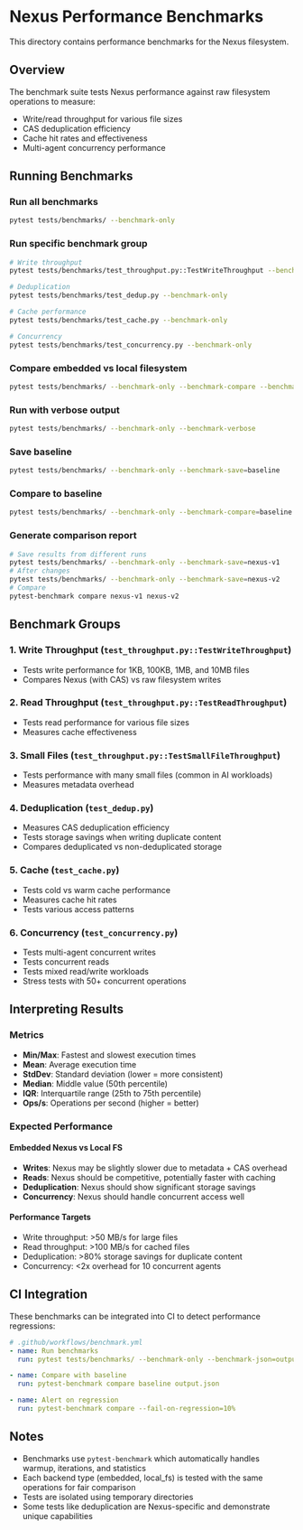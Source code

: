 # Nexus Performance Benchmarks

This directory contains performance benchmarks for the Nexus filesystem.

## Overview

The benchmark suite tests Nexus performance against raw filesystem operations to measure:
- Write/read throughput for various file sizes
- CAS deduplication efficiency
- Cache hit rates and effectiveness
- Multi-agent concurrency performance

## Running Benchmarks

### Run all benchmarks
```bash
pytest tests/benchmarks/ --benchmark-only
```

### Run specific benchmark group
```bash
# Write throughput
pytest tests/benchmarks/test_throughput.py::TestWriteThroughput --benchmark-only

# Deduplication
pytest tests/benchmarks/test_dedup.py --benchmark-only

# Cache performance
pytest tests/benchmarks/test_cache.py --benchmark-only

# Concurrency
pytest tests/benchmarks/test_concurrency.py --benchmark-only
```

### Compare embedded vs local filesystem
```bash
pytest tests/benchmarks/ --benchmark-only --benchmark-compare --benchmark-group-by=param:backend_type
```

### Run with verbose output
```bash
pytest tests/benchmarks/ --benchmark-only --benchmark-verbose
```

### Save baseline
```bash
pytest tests/benchmarks/ --benchmark-only --benchmark-save=baseline
```

### Compare to baseline
```bash
pytest tests/benchmarks/ --benchmark-only --benchmark-compare=baseline
```

### Generate comparison report
```bash
# Save results from different runs
pytest tests/benchmarks/ --benchmark-only --benchmark-save=nexus-v1
# After changes
pytest tests/benchmarks/ --benchmark-only --benchmark-save=nexus-v2
# Compare
pytest-benchmark compare nexus-v1 nexus-v2
```

## Benchmark Groups

### 1. Write Throughput (`test_throughput.py::TestWriteThroughput`)
- Tests write performance for 1KB, 100KB, 1MB, and 10MB files
- Compares Nexus (with CAS) vs raw filesystem writes

### 2. Read Throughput (`test_throughput.py::TestReadThroughput`)
- Tests read performance for various file sizes
- Measures cache effectiveness

### 3. Small Files (`test_throughput.py::TestSmallFileThroughput`)
- Tests performance with many small files (common in AI workloads)
- Measures metadata overhead

### 4. Deduplication (`test_dedup.py`)
- Measures CAS deduplication efficiency
- Tests storage savings when writing duplicate content
- Compares deduplicated vs non-deduplicated storage

### 5. Cache (`test_cache.py`)
- Tests cold vs warm cache performance
- Measures cache hit rates
- Tests various access patterns

### 6. Concurrency (`test_concurrency.py`)
- Tests multi-agent concurrent writes
- Tests concurrent reads
- Tests mixed read/write workloads
- Stress tests with 50+ concurrent operations

## Interpreting Results

### Metrics
- **Min/Max**: Fastest and slowest execution times
- **Mean**: Average execution time
- **StdDev**: Standard deviation (lower = more consistent)
- **Median**: Middle value (50th percentile)
- **IQR**: Interquartile range (25th to 75th percentile)
- **Ops/s**: Operations per second (higher = better)

### Expected Performance

#### Embedded Nexus vs Local FS
- **Writes**: Nexus may be slightly slower due to metadata + CAS overhead
- **Reads**: Nexus should be competitive, potentially faster with caching
- **Deduplication**: Nexus should show significant storage savings
- **Concurrency**: Nexus should handle concurrent access well

#### Performance Targets
- Write throughput: >50 MB/s for large files
- Read throughput: >100 MB/s for cached files
- Deduplication: >80% storage savings for duplicate content
- Concurrency: <2x overhead for 10 concurrent agents

## CI Integration

These benchmarks can be integrated into CI to detect performance regressions:

```yaml
# .github/workflows/benchmark.yml
- name: Run benchmarks
  run: pytest tests/benchmarks/ --benchmark-only --benchmark-json=output.json

- name: Compare with baseline
  run: pytest-benchmark compare baseline output.json

- name: Alert on regression
  run: pytest-benchmark compare --fail-on-regression=10%
```

## Notes

- Benchmarks use `pytest-benchmark` which automatically handles warmup, iterations, and statistics
- Each backend type (embedded, local_fs) is tested with the same operations for fair comparison
- Tests are isolated using temporary directories
- Some tests like deduplication are Nexus-specific and demonstrate unique capabilities
